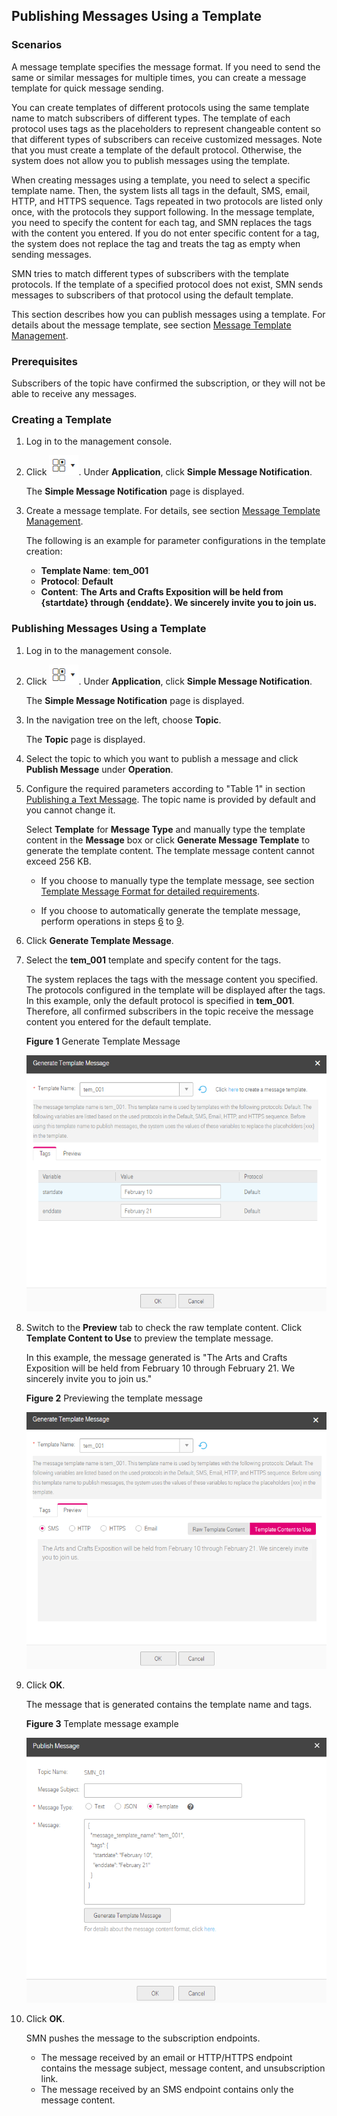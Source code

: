 ## Publishing Messages Using a Template

### Scenarios

A message template specifies the message format. If you need to send the same or similar messages for multiple times, you can create a message template for quick message sending.

You can create templates of different protocols using the same template name to match subscribers of different types. The template of each protocol uses tags as the placeholders to represent changeable content so that different types of subscribers can receive customized messages. Note that you must create a template of the default protocol. Otherwise, the system does not allow you to publish messages using the template.

When creating messages using a template, you need to select a specific template name. Then, the system lists all tags in the default, SMS, email, HTTP, and HTTPS sequence. Tags repeated in two protocols are listed only once, with the protocols they support following. In the message template, you need to specify the content for each tag, and SMN replaces the tags with the content you entered. If you do not enter specific content for a tag, the system does not replace the tag and treats the tag as empty when sending messages.

SMN tries to match different types of subscribers with the template protocols. If the template of a specified protocol does not exist, SMN sends messages to subscribers of that protocol using the default template.

This section describes how you can publish messages using a template. For details about the message template, see section <a href="Message Template Management.md">Message Template Management</a>.

### Prerequisites

Subscribers of the topic have confirmed the subscription, or they will not be able to receive any messages.

### Creating a Template

1.  Log in to the management console.

2.  Click ![](figure/001.png). Under **Application**, click **Simple Message Notification**.

	The **Simple Message Notification** page is displayed.

1.  Create a message template. For details, see section <a href="Message Template Management.md">Message Template Management</a>.

	The following is an example for parameter configurations in the template creation:
	- **Template Name**: **tem_001**
	- **Protocol**: **Default**
	- **Content**: **The Arts and Crafts Exposition will be held from {startdate} through {enddate}. We sincerely invite you to join us.**
### Publishing Messages Using a Template

1.  Log in to the management console.

2.  Click ![](figure/001.png). Under **Application**, click **Simple Message Notification**.

	The **Simple Message Notification** page is displayed.

1.  In the navigation tree on the left, choose **Topic**.

	The **Topic** page is displayed.

1.  Select the topic to which you want to publish a message and click **Publish Message** under **Operation**.

2.  Configure the required parameters according to "Table 1" in section <a href="Publishing a Text Message.md">Publishing a Text Message</a>. The topic name is provided by default and you cannot change it.

	Select **Template** for **Message Type** and manually type the template content in the **Message** box or click **Generate Message Template** to generate the template content. The template message content cannot exceed 256 KB.

	- If you choose to manually type the template message, see section <a href="Template Message Format for detailed requirements.md">Template Message Format for detailed requirements</a>.

	- If you choose to automatically generate the template message, perform operations in steps <a href="#6">6</a> to <a href="#9">9</a>.

1.  <a name="6">Click **Generate Template Message**</a>.

2.  Select the **tem_001** template and specify content for the tags.

	The system replaces the tags with the message content you specified. The protocols configured in the template will be displayed after the tags. In this example, only the default protocol is specified in **tem_001**. Therefore, all confirmed subscribers in the topic receive the message content you entered for the default template.

	**Figure 1** Generate Template Message

	![](figure/template01.png)

1.  Switch to the **Preview** tab to check the raw template content. Click **Template Content to Use** to preview the template message.

	In this example, the message generated is "The Arts and Crafts Exposition will be held from February 10 through February 21. We sincerely invite you to join us."

	**Figure 2** Previewing the template message

	![](figure/template02.png)

1.  <a name="6"></a>Click **OK**.

	The message that is generated contains the template name and tags.

	**Figure 3** Template message example

	![](figure/template03.png)

1.  Click **OK**.

	SMN pushes the message to the subscription endpoints.

	- The message received by an email or HTTP/HTTPS endpoint contains the message subject, message content, and unsubscription link.
	- The message received by an SMS endpoint contains only the message content.
